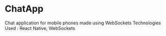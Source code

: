 # ChatApp

Chat application for mobile phones made using WebSockets
Technologies Used : React Native, WebSockets
